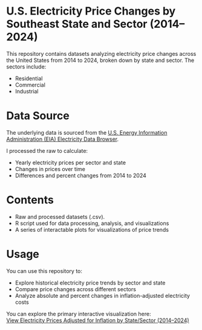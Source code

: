 # U.S. Electricity Price Changes by Southeast State and Sector (2014–2024)

This repository contains datasets analyzing electricity price changes across the United States from 2014 to 2024, broken down by state and sector. The sectors include:

+ Residential
+ Commercial
+ Industrial

# Data Source

The underlying data is sourced from the [U.S. Energy Information Administration (EIA) Electricity Data Browser](https://www.eia.gov/electricity/data/browser/#/topic/7?agg=1,0&geo=0000001nvo&endsec=e&freq=A&start=2014&end=2024&ctype=linechart&ltype=pin&rtype=s&maptype=0&rse=0&pin=).

I processed the raw to calculate:
+ Yearly electricity prices per sector and state
+ Changes in prices over time
+ Differences and percent changes from 2014 to 2024
# Contents

+ Raw and processed datasets (.csv).
+ R script used for data processing, analysis, and visualizations
+ A series of interactable plots for visualizations of price trends

# Usage

You can use this repository to:
+ Explore historical electricity price trends by sector and state
+ Compare price changes across different sectors
+ Analyze absolute and percent changes in inflation-adjusted electricity costs

You can explore the primary interactive visualization here:  
[View Electricity Prices Adjusted for Inflation by State/Sector (2014–2024)](https://ejparajon.github.io/US-electricity-rate-changes/plot1_electric_inflation_adjust.html)  
